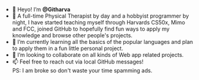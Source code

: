 - 👋 Heyo! I’m <strong> @Githarva </strong>
- 👀 A full-time Physical Therapist by day and a hobbyist programmer by night, I have started teaching myself through Harvards CS50x, Mimo and FCC, joined GitHub to hopefully find fun ways to apply my knowledge and browse other people's projects.
- 🌱 I’m currently learning all the basics of the popular languages and plan to apply them in a fun little personal project.
- 💞️ I’m looking to collaborate on all kinds of Web app related projects.
- 📫 Feel free to reach out via local GitHub messages! <br> PS: I am broke so don't waste your time spamming ads.

<!---
Githarva/Githarva is a ✨ special ✨ repository because its `README.md` (this file) appears on your GitHub profile.
You can click the Preview link to take a look at your changes.
--->
